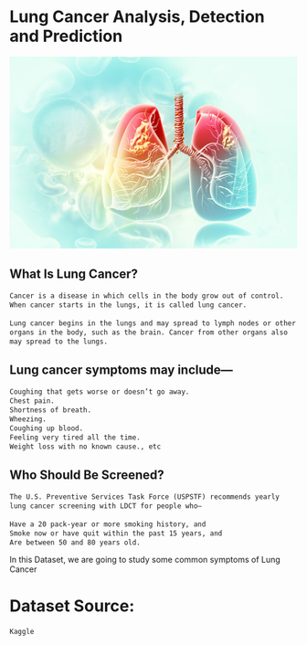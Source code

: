 # Lung Cancer Analysis, Detection and Prediction

![My Image](images/lung.jpg)

## What Is Lung Cancer?

    Cancer is a disease in which cells in the body grow out of control. When cancer starts in the lungs, it is called lung cancer.

    Lung cancer begins in the lungs and may spread to lymph nodes or other organs in the body, such as the brain. Cancer from other organs also may spread to the lungs. 


## Lung cancer symptoms may include—

    Coughing that gets worse or doesn’t go away.
    Chest pain.
    Shortness of breath.
    Wheezing.
    Coughing up blood.
    Feeling very tired all the time.
    Weight loss with no known cause., etc

## Who Should Be Screened?
    
    The U.S. Preventive Services Task Force (USPSTF) recommends yearly lung cancer screening with LDCT for people who—

    Have a 20 pack-year or more smoking history, and
    Smoke now or have quit within the past 15 years, and
    Are between 50 and 80 years old.

In this Dataset, we are going to study some common symptoms of Lung Cancer

# Dataset Source:

    Kaggle